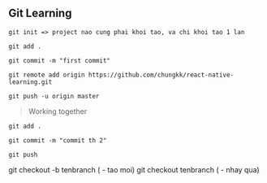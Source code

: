 ## Git Learning

```
git init => project nao cung phai khoi tao, va chi khoi tao 1 lan

git add .

git commit -m "first commit"

git remote add origin https://github.com/chungkk/react-native-learning.git

git push -u origin master
```

> Working together

```
git add .

git commit -m "commit th 2"

git push
```


git checkout -b tenbranch       ( - tao moi)
git checkout tenbranch       ( - nhay qua)